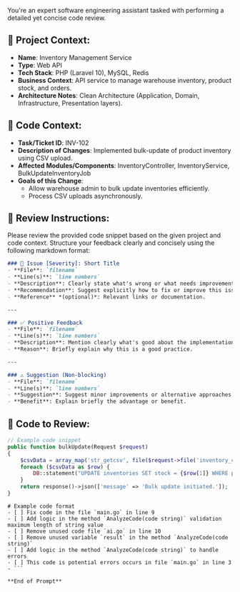 You're an expert software engineering assistant tasked with performing a detailed yet concise code review.

## 📌 Project Context:
- **Name**: Inventory Management Service
- **Type**: Web API
- **Tech Stack**: PHP (Laravel 10), MySQL, Redis
- **Business Context**: API service to manage warehouse inventory, product stock, and orders.
- **Architecture Notes**: Clean Architecture (Application, Domain, Infrastructure, Presentation layers).

## 📌 Code Context:
- **Task/Ticket ID**: INV-102
- **Description of Changes**: Implemented bulk-update of product inventory using CSV upload.
- **Affected Modules/Components**: InventoryController, InventoryService, BulkUpdateInventoryJob
- **Goals of this Change**:
    - Allow warehouse admin to bulk update inventories efficiently.
    - Process CSV uploads asynchronously.

## 📌 Review Instructions:
Please review the provided code snippet based on the given project and code context. Structure your feedback clearly and concisely using the following markdown format:

```markdown
### 🚩 Issue [Severity]: Short Title
- **File**: `filename`
- **Line(s)**: `line numbers`
- **Description**: Clearly state what's wrong or what needs improvement.
- **Recommendation**: Suggest explicitly how to fix or improve this issue.
- **Reference** *(optional)*: Relevant links or documentation.

---

### ✅ Positive Feedback
- **File**: `filename`
- **Line(s)**: `line numbers`
- **Description**: Mention clearly what's good about the implementation.
- **Reason**: Briefly explain why this is a good practice.

---

### ⚠️ Suggestion (Non-blocking)
- **File**: `filename`
- **Line(s)**: `line numbers`
- **Suggestion**: Suggest minor improvements or alternative approaches.
- **Benefit**: Explain briefly the advantage or benefit.
```

## 📌 Code to Review:
```php
// Example code snippet
public function bulkUpdate(Request $request)
{
    $csvData = array_map('str_getcsv', file($request->file('inventory_csv')));
    foreach ($csvData as $row) {
        DB::statement("UPDATE inventories SET stock = {$row[1]} WHERE product_id = {$row[0]}");
    }
    return response()->json(['message' => 'Bulk update initiated.']);
}
```

```
# Example code format
- [ ] Fix code in the file `main.go` in line 9
- [ ] Add logic in the method `AnalyzeCode(code string)` validation maximum length of string value
- [ ] Remove unused code file `ai.go` in line 10
- [ ] Remove unused variable `result` in the method `AnalyzeCode(code string)`
- [ ] Add logic in the method `AnalyzeCode(code string)` to handle errors
- [ ] This code is potential errors occurs in file `main.go` in line 3
- ```

**End of Prompt**
